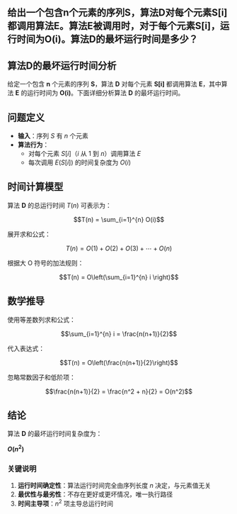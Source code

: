 ## 给出一个包含n个元素的序列S，算法D对每个元素S[i]都调用算法E。算法E被调用时，对于每个元素S[i]，运行时间为O(i)。算法D的最坏运行时间是多少？

## 算法D的最坏运行时间分析

给定一个包含 **n** 个元素的序列 **S**，算法 **D** 对每个元素 **S[i]** 都调用算法 **E**，其中算法 **E** 的运行时间为 **O(i)**。下面详细分析算法 **D** 的最坏运行时间。

## 问题定义
- **输入**：序列 $S$ 有 $n$ 个元素
- **算法行为**：
  - 对每个元素 $S[i]$（$i$ 从 1 到 $n$）调用算法 $E$
  - 每次调用 $E(S[i])$ 的时间复杂度为 $O(i)$

## 时间计算模型
算法 **D** 的总运行时间 $T(n)$ 可表示为：

$$T(n) = \sum_{i=1}^{n} O(i)$$

展开求和公式：

$$T(n) = O(1) + O(2) + O(3) + \cdots + O(n)$$

根据大 O 符号的加法规则：

$$T(n) = O\left(\sum_{i=1}^{n} i \right)$$

## 数学推导
使用等差数列求和公式：

$$\sum_{i=1}^{n} i = \frac{n(n+1)}{2}$$

代入表达式：

$$T(n) = O\left(\frac{n(n+1)}{2}\right)$$

忽略常数因子和低阶项：

$$\frac{n(n+1)}{2} = \frac{n^2 + n}{2} = O(n^2)$$

## 结论
算法 **D** 的最坏运行时间复杂度为：

**$O(n^2)$**

### 关键说明
1. **运行时间确定性**：算法运行时间完全由序列长度 $n$ 决定，与元素值无关
2. **最优性与最劣性**：不存在更好或更坏情况，唯一执行路径
3. **时间主导项**：$n^2$ 项主导总运行时间